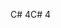 <span data-ttu-id="e3e25-101">C# 4</span><span class="sxs-lookup"><span data-stu-id="e3e25-101">C# 4</span></span>
